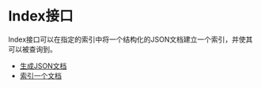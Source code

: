# Index接口

Index接口可以在指定的索引中将一个结构化的JSON文档建立一个索引，并使其可以被查询到。

- [生成JSON文档](1IndexAPI/GenerateJSONDocument.md)
- [索引一个文档](1IndexAPI/IndexDocument.md)
